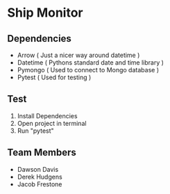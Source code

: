 # Ship Monitor

## Dependencies 
- Arrow ( Just a nicer way around datetime )
- Datetime ( Pythons standard date and time library )
- Pymongo ( Used to connect to Mongo database )
- Pytest ( Used for testing )

## Test
1. Install Dependencies 
2. Open project in terminal 
3. Run "pytest"

## Team Members 
- Dawson Davis
- Derek Hudgens
- Jacob Frestone
